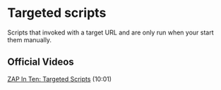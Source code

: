 Targeted scripts
================

Scripts that invoked with a target URL and are only run when your start them manually. 

## Official Videos

[ZAP In Ten: Targeted Scripts](https://play.sonatype.com/watch/JzX1YkJqdk7BYTMHikh433) (10:01)
